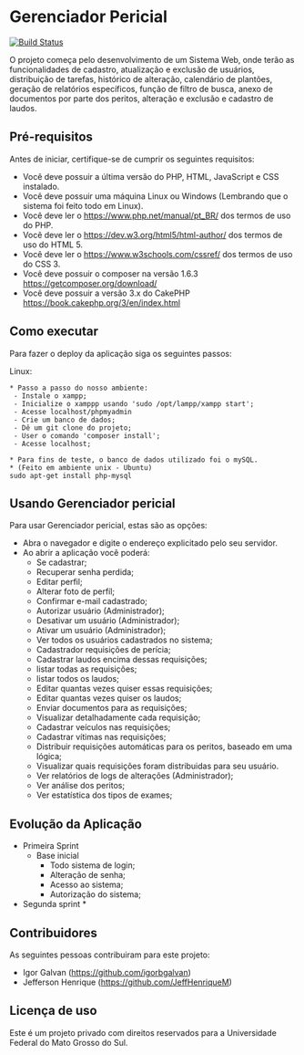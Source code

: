 
# Gerenciador Pericial

[![Build Status](https://img.shields.io/travis/cakephp/app/master.svg?style=flat-square)](https://travis-ci.org/cakephp/app)

O projeto começa pelo desenvolvimento de um Sistema Web, onde terão as funcionalidades de cadastro, atualização e exclusão de usuários, distribuição de tarefas, histórico de alteração, calendário de plantões, geração de relatórios específicos, função de filtro de busca, anexo de documentos por parte dos peritos, alteração e exclusão e cadastro de laudos.


## Pré-requisitos

Antes de iniciar, certifique-se de cumprir os seguintes requisitos:
<!--- Estes são alguns exemplos de requisitos. Adicione, duplique e remove como necessário --->
* Você deve possuir a última versão do PHP, HTML, JavaScript e CSS instalado.
* Você deve possuir uma máquina Linux ou Windows (Lembrando que o sistema foi feito todo em Linux).
* Você deve ler o https://www.php.net/manual/pt_BR/ dos termos de uso do PHP.
* Você deve ler o https://dev.w3.org/html5/html-author/ dos termos de uso do HTML 5.
* Você deve ler o https://www.w3schools.com/cssref/ dos termos de uso do CSS 3.
* Você deve possuir o composer na versão 1.6.3 https://getcomposer.org/download/
* Você deve possuir a versão 3.x do CakePHP https://book.cakephp.org/3/en/index.html

## Como executar

Para fazer o deploy da aplicação siga os seguintes passos:

Linux:
```
* Passo a passo do nosso ambiente:
 - Instale o xampp;
 - Inicialize o xamppp usando 'sudo /opt/lampp/xampp start';
 - Acesse localhost/phpmyadmin
 - Crie um banco de dados;
 - Dê um git clone do projeto;
 - User o comando 'composer install';
 - Acesse localhost;

* Para fins de teste, o banco de dados utilizado foi o mySQL.
* (Feito em ambiente unix - Ubuntu)
sudo apt-get install php-mysql
```

## Usando Gerenciador pericial

Para usar Gerenciador pericial, estas são as opções:
* Abra o navegador e digite o endereço explicitado pelo seu servidor.
* Ao abrir a aplicação você poderá:
  * Se cadastrar;
  * Recuperar senha perdida;
  * Editar perfil;
  * Alterar foto de perfíl;
  * Confirmar e-mail cadastrado;
  * Autorizar usuário (Administrador);
  * Desativar um usuário (Administrador);
  * Ativar um usuário (Administrador);
  * Ver todos os usuários cadastrados no sistema;
  * Cadastrador requisições de perícia;
  * Cadastrar laudos encima dessas requisições;
  * listar todas as requisições;
  * listar todos os laudos;
  * Editar quantas vezes quiser essas requisições;
  * Editar quantas vezes quiser os laudos;
  * Enviar documentos para as requisições;
  * Visualizar detalhadamente cada requisição;
  * Cadastrar veículos nas requisições;
  * Cadastrar vítimas nas requisições;
  * Distribuir requisições automáticas para os peritos, baseado em uma lógica;
  * Visualizar quais requisições foram distribuidas para seu usuário.
  * Ver relatórios de logs de alterações (Administrador);
  * Ver análise dos peritos;
  * Ver estatística dos tipos de exames;
 

## Evolução da Aplicação
* Primeira Sprint
    * Base inicial
        * Todo sistema de login;
        * Alteração de senha;
        * Acesso ao sistema;
        * Autorização do sistema;
* Segunda sprint
    *

## Contribuidores

As seguintes pessoas contribuiram para este projeto:

* Igor Galvan (https://github.com/igorbgalvan)
* Jefferson Henrique (https://github.com/JeffHenriqueM)

## Licença de uso

Este é um projeto privado com direitos reservados para a Universidade Federal do Mato Grosso do Sul.


